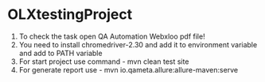 # OLXtestingProject

 1. To check the task open QA Automation Webxloo pdf file!
 2. You need to install chromedriver-2.30 and add it to environment variable and add to PATH variable
 3. For start project use command - mvn clean test site
 4. For generate report use - mvn io.qameta.allure:allure-maven:serve